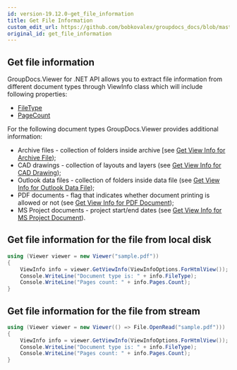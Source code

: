 ```yaml
---
id: version-19.12.0-get_file_information
title: Get File Information
custom_edit_url: https://github.com/bobkovalex/groupdocs_docs/blob/master/docs/get_file_information.md
original_id: get_file_information
---
```


## Get file information

GroupDocs.Viewer for .NET API allows you to extract file information from different document types through ViewInfo class which will include following properties:
* [FileType](https://apireference.groupdocs.com/net/viewer/groupdocs.viewer.results/viewinfo/properties/filetype)
* [PageCount](https://apireference.groupdocs.com/net/viewer/groupdocs.viewer.results/viewinfo/properties/pages)

For the following document types GroupDocs.Viewer provides additional information:
* Archive files - collection of folders inside archive [see [Get View Info for Archive File](https://wiki.lisbon.dynabic.com/display/viewer/Get+View+Info+for+Archive+File));
* CAD drawings - collection of layouts and layers (see [Get View Info for CAD Drawing](https://wiki.lisbon.dynabic.com/display/viewer/Get+View+Info+for+CAD+Drawing)); 
* Outlook data files - collection of folders inside data file (see [Get View Info for Outlook Data File](https://wiki.lisbon.dynabic.com/display/viewer/Get+View+Info+for+Outlook+Data+File));
* PDF documents - flag that indicates whether document printing is allowed or not (see [Get View Info for PDF Document](https://wiki.lisbon.dynabic.com/display/viewer/Get+View+Info+for+PDF+Document));
* MS Project documents - project start/end dates (see [Get View Info for MS Project Document](https://wiki.lisbon.dynabic.com/display/viewer/Get+View+Info+for+MS+Project+Document)).

## Get file information for the file from local disk

```CS
using (Viewer viewer = new Viewer("sample.pdf"))
{
    ViewInfo info = viewer.GetViewInfo(ViewInfoOptions.ForHtmlView());
    Console.WriteLine("Document type is: " + info.FileType);
    Console.WriteLine("Pages count: " + info.Pages.Count);
}
```

## Get file information for the file from stream

```CS
using (Viewer viewer = new Viewer(() => File.OpenRead("sample.pdf")))
{
    ViewInfo info = viewer.GetViewInfo(ViewInfoOptions.ForHtmlView());
    Console.WriteLine("Document type is: " + info.FileType);
    Console.WriteLine("Pages count: " + info.Pages.Count);
}
```

